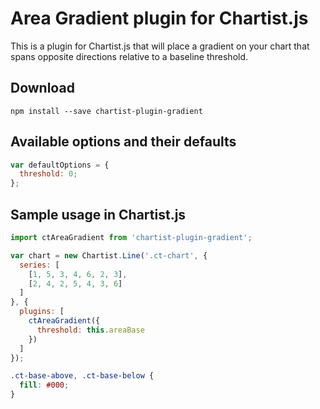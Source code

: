 # Area Gradient plugin for Chartist.js

This is a plugin for Chartist.js that will place a gradient on your chart that spans opposite directions relative to a baseline threshold.

## Download
```
npm install --save chartist-plugin-gradient
```

## Available options and their defaults

```javascript
var defaultOptions = {
  threshold: 0;
};
```

## Sample usage in Chartist.js

```javascript
import ctAreaGradient from 'chartist-plugin-gradient';

var chart = new Chartist.Line('.ct-chart', {
  series: [
    [1, 5, 3, 4, 6, 2, 3],
    [2, 4, 2, 5, 4, 3, 6]
  ]
}, {
  plugins: [
    ctAreaGradient({
      threshold: this.areaBase
    })
  ]
});
```

```css
.ct-base-above, .ct-base-below {
  fill: #000;
}
```
